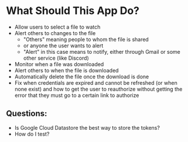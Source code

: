 # What Should This App Do?
* Allow users to select a file to watch
* Alert others to changes to the file
  * "Others" meaning people to whom the file is shared
  * or anyone the user wants to alert
  * "Alert" in this case means to notify, either through Gmail or 
  some other service (like Discord)
* Monitor when a file was downloaded
* Alert others to when the file is downloaded
* Automatically delete the file once the download is done
* Fix when credentials are expired and cannot be refreshed (or when none
exist) and how to get the user to reauthorize without getting the error
that they must go to a certain link to authorize

## Questions:
* Is Google Cloud Datastore the best way to store the tokens?
* How do I test?